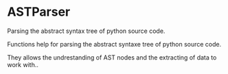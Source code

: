 # ASTParser


Parsing the abstract syntax tree of python source code.

Functions help for parsing the abstract syntaxe tree of python source code.

They allows the undrestanding of AST nodes and the extracting of data to work with..
